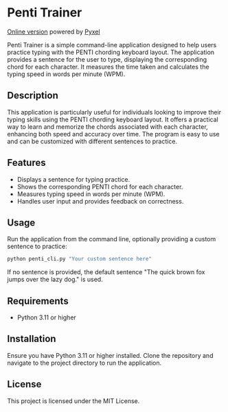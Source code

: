 # Penti Trainer

[Online version](https://kitao.github.io/pyxel/wasm/launcher/?run=Dimentium.penti-trainer-py.penti_app) powered by [Pyxel](https://github.com/kitao/pyxel)

Penti Trainer is a simple command-line application designed to help users practice typing with the PENTI chording keyboard layout. The application provides a sentence for the user to type, displaying the corresponding chord for each character. It measures the time taken and calculates the typing speed in words per minute (WPM).

## Description

This application is particularly useful for individuals looking to improve their typing skills using the PENTI chording keyboard layout. It offers a practical way to learn and memorize the chords associated with each character, enhancing both speed and accuracy over time. The program is easy to use and can be customized with different sentences to practice.

## Features

- Displays a sentence for typing practice.
- Shows the corresponding PENTI chord for each character.
- Measures typing speed in words per minute (WPM).
- Handles user input and provides feedback on correctness.

## Usage

Run the application from the command line, optionally providing a custom sentence to practice:

```bash
python penti_cli.py "Your custom sentence here"
```

If no sentence is provided, the default sentence "The quick brown fox jumps over the lazy dog." is used.

## Requirements

- Python 3.11 or higher

## Installation

Ensure you have Python 3.11 or higher installed. Clone the repository and navigate to the project directory to run the application.

## License

This project is licensed under the MIT License.
